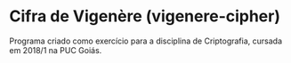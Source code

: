 # Cifra de Vigenère (vigenere-cipher)
Programa criado como exercício para a disciplina de Criptografia, cursada em 2018/1 na PUC Goiás.
